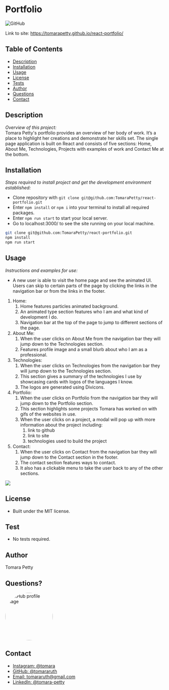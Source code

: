 # Portfolio
![GitHub](https://img.shields.io/badge/license-MIT-green)

Link to site: https://tomarapetty.github.io/react-portfolio/

## Table of Contents
* [Description](#description)
* [Installation](#installation)
* [Usage](#usage)
* [License](#license)
* [Tests](#tests)
* [Author](#author)
* [Questions](#questions)
* [Contact](#contact)


## Description 
*Overview of this project:* <br>
Tomara Petty's portfolio provides an overview of her body of work. It’s a place to highlight her creations and demonstrate her skills set. The single page application is built on React and consists of five sections: Home, About Me, Technologies, Projects with examples of work and Contact Me at the bottom. 

## Installation
*Steps required to install project and get the development environment established:*
* Clone repository with `git clone git@github.com:TomaraPetty/react-portfolio.git`
* Enter `npm install` or `npm i` into your terminal to install all required packages. 
* Enter `npm run start` to start your local server.
* Go to localhost:3000/ to see the site running on your local machine. 

```bash
git clone git@github.com:TomaraPetty/react-portfolio.git
npm install
npm run start
```

## Usage
*Instructions and examples for use:* 
* A new user is able to visit the home page and see the animated UI. Users can skip to certain parts of the page by clicking the links in the navigation bar or from the links in the footer. 
1. Home:
    1. Home features particles animated background. 
    2. An animated type section features who I am and what kind of development I do.   
    3. Navigation bar at the top of the page to jump to different sections of the page. 
2. About Me:
    1. When the user clicks on About Me from the navigation bar they will jump down to the Technologies section.
    2. Features profile image and a small blurb about who I am as a professional. 
2. Technologies:
    1. When the user clicks on Technologies from the navigation bar they will jump down to the Technologies section. 
    2. This section gives a summary of the technologies I use by showcasing cards with logos of the languages I know.
    3. The logos are generated using Divicons. 
3. Portfolio:
    1. When the user clicks on Portfolio from the navigation bar they will jump down to the Portfolio section. 
    2. This section highlights some projects Tomara has worked on with gifs of the websites in use. 
    3. When the user clicks on a project, a modal will pop up with more information about the project including:
        1. link to github
        2. link to site
        3. technologies used to build the project
4. Contact:
    1. When the user clicks on Contact from the navigation bar they will jump down to the Contact section in the footer.
    2. The contact section features ways to contact.
    3. It also has a clickable menu to take the user back to any of the other sections. 

<img src="DarkHorse.gif">

## License 
* Built under the MIT license.

## Test
* No tests required. 

## Author
Tomara Petty 

## Questions?
<p float="left">
<img src="https://avatars0.githubusercontent.com/u/65513543?s=460&u=20bf726727263d5c2cb42b357ae261aff2a38e6e&v=4" alt="GitHub profile image" width="150" style="border-radius:50%">
</p>

## Contact 
<ul>
    <li><a href="https://www.instagram.com/tomara/">Instagram: @tomara</a></li>
    <li><a href="https://github.com/tomararuth">GitHub: @tomararuth</a></li>
    <li><a href="mailto:tomararuth@gmail.com">Email: tomararuth@gmail.com</a></li>
    <li><a href="https://www.linkedin.com/in/tomara-petty/">LinkedIn: @tomara-petty</a></li>
</ul>
